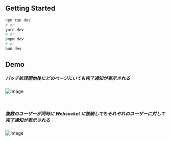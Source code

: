 ## Getting Started

```bash
npm run dev
# or
yarn dev
# or
pnpm dev
# or
bun dev
```

## Demo

##### バッチ処理開始後にどのページにいても完了通知が表示される

![Image](https://github.com/user-attachments/assets/bb061b43-5ea6-4309-8f79-11c430afa120)

<br>

##### 複数のユーザーが同時に Websocket に接続してもそれぞれのユーザーに対して完了通知が表示される

![Image](https://github.com/user-attachments/assets/a467f347-21f6-4cb1-b26f-99a784f8ffb6)
